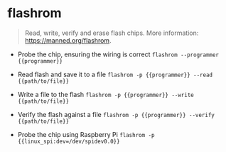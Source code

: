 # flashrom
> Read, write, verify and erase flash chips.
> More information: <https://manned.org/flashrom>.

- Probe the chip, ensuring the wiring is correct
`flashrom --programmer {{programmer}}`

- Read flash and save it to a file
`flashrom -p {{programmer}} --read {{path/to/file}}`

- Write a file to the flash
`flashrom -p {{programmer}} --write {{path/to/file}}`

- Verify the flash against a file
`flashrom -p {{programmer}} --verify {{path/to/file}}`

- Probe the chip using Raspberry Pi
`flashrom -p {{linux_spi:dev=/dev/spidev0.0}}`
